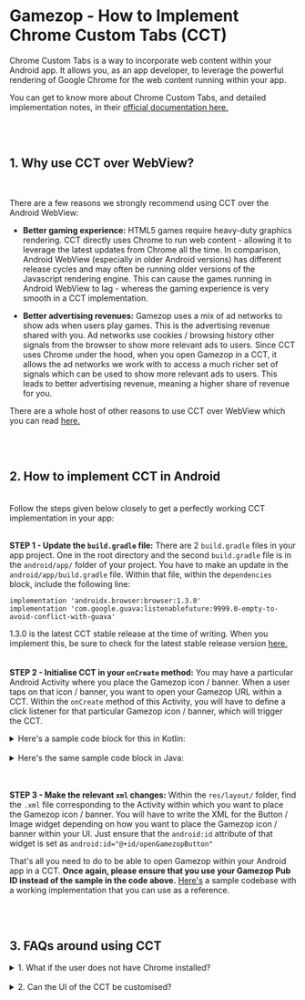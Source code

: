 # Gamezop - How to Implement Chrome Custom Tabs (CCT)

Chrome Custom Tabs is a way to incorporate web content within your Android app. It allows you, as an app developer, to leverage the powerful rendering of Google Chrome for the web content running within your app.

You can get to know more about Chrome Custom Tabs, and detailed implementation notes, in their [official documentation here.](https://developer.chrome.com/docs/android/custom-tabs/overview/)

<br><br>

## 1. Why use CCT over WebView?
<br>

There are a few reasons we strongly recommend using CCT over the Android WebView:

- **Better gaming experience:** HTML5 games require heavy-duty graphics rendering. CCT directly uses Chrome to run web content - allowing it to leverage the latest updates from Chrome all the time. In comparison, Android WebView (especially in older Android versions) has different release cycles and may often be running older versions of the Javascript rendering engine. This can cause the games running in Android WebView to lag - whereas the gaming experience is very smooth in a CCT implementation.

- **Better advertising revenues:** Gamezop uses a mix of ad networks to show ads when users play games. This is the advertising revenue shared with you. Ad networks use cookies / browsing history other signals from the browser to show more relevant ads to users. Since CCT uses Chrome under the hood, when you open Gamezop in a CCT, it allows the ad networks we work with to access a much richer set of signals which can be used to show more relevant ads to users. This leads to better advertising revenue, meaning a higher share of revenue for you.

There are a whole host of other reasons to use CCT over WebView which you can read [here.](https://developer.chrome.com/docs/android/custom-tabs/overview/#when-should-i-use-custom-tabs-vs-webview)

<br><br>

## 2. How to implement CCT in Android
<br>
Follow the steps given below closely to get a perfectly working CCT implementation in your app:
<br><br>

**STEP 1 - Update the `build.gradle` file:** There are 2 `build.gradle` files in your app project. One in the root directory and the second `build.gradle` file is in the `android/app/` folder of your project. You have to make an update in the `android/app/build.gradle` file. Within that file, within the `dependencies` block, include the following line:

```
implementation 'androidx.browser:browser:1.3.0'
implementation 'com.google.guava:listenablefuture:9999.0-empty-to-avoid-conflict-with-guava'
```
1.3.0 is the latest CCT stable release at the time of writing. When you implement this, be sure to check for the latest stable release version [here.](https://developer.android.com/jetpack/androidx/releases/browser)
<br><br><br>
**STEP 2 - Initialise CCT in your `onCreate` method:** You may have a particular Android Activity where you place the Gamezop icon / banner. When a user taps on that icon / banner, you want to open your Gamezop URL within a CCT. Within the `onCreate` method of this Activity, you will have to define a click listener for that particular Gamezop icon / banner, which will trigger the CCT. 

<details>
<summary>Here's a sample code block for this in Kotlin:</summary>

```
override fun onCreate(savedInstanceState: Bundle?) {
        super.onCreate(savedInstanceState)
        setContentView(R.layout.activity_main)

        val cctButton = findViewById<Button>(R.id.openGamezopButton)
        cctButton.setOnClickListener {
            val url = "https://www.gamezop.com/?id=xyz"; //BE SURE TO INSERT YOUR GAMEZOP PUB ID INSTEAD OF xyz HERE
            val customTabsIntent: CustomTabsIntent  = CustomTabsIntent.Builder().build();
            customTabsIntent.launchUrl(this, Uri.parse(url));
        }
    }
```

</details>
<br>
<details>
<summary>Here's the same sample code block in Java:</summary>

```
override fun onCreate(savedInstanceState: Bundle?) {
        super.onCreate(savedInstanceState)
        setContentView(R.layout.activity_main)

        final cctButton = findViewById(R.id.openGamezopButton)
        cctButton.setOnClickListener {
            final url = "https://www.gamezop.com/?id=xyz"; //BE SURE TO INSERT YOUR GAMEZOP PUB ID INSTEAD OF xyz HERE
            final CustomTabsIntent customTabsIntent  = CustomTabsIntent.Builder().build();
            customTabsIntent.launchUrl(this, Uri.parse(url));
        }
    }
```
</details>
<br><br>

**STEP 3 - Make the relevant `xml` changes:** Within the `res/layout/` folder, find the `.xml` file corresponding to the Activity within which you want to place the Gamezop icon / banner. You will have to write the XML for the Button / Image widget depending on how you want to place the Gamezop icon / banner within your UI. Just ensure that the `android:id` attribute of that widget is set as `android:id="@+id/openGamezopButton"`

That's all you need to do to be able to open Gamezop within your Android app in a CCT. **Once again, please ensure that you use your Gamezop Pub ID instead of the sample in the code above.** [Here's](https://www.github.com/gamezop/cct-setup) a sample codebase with a working implementation that you can use as a reference.

<br><br>

## 3. FAQs around using CCT

<details>
    <summary>1. What if the user does not have Chrome installed?</summary>
<br>
In this case, the URL that is supposed to open in the CCT will open in the user's device default browser.
</details>
<br>
<details>
    <summary>2. Can the UI of the CCT be customised?</summary>
<br>
Yes, to a certain degree. You can read more about it [here.](https://developer.chrome.com/docs/android/custom-tabs/integration-guide/#configure-the-color-of-the-address-bar)

</details>
